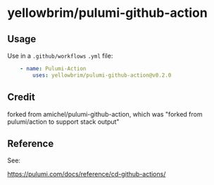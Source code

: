 # yellowbrim/pulumi-github-action

## Usage

Use in a `.github/workflows` `.yml` file:

```yaml
	- name: Pulumi-Action
		uses: yellowbrim/pulumi-github-action@v0.2.0
```

## Credit

forked from amichel/pulumi-github-action, which was "forked from pulumi/action to support stack output"

## Reference

See:

https://pulumi.com/docs/reference/cd-github-actions/
